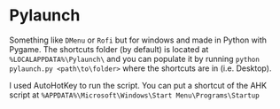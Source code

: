 # Pylaunch
Something like `DMenu` or `Rofi` but for windows and made in Python with Pygame. The shortcuts folder (by default) is located at `%LOCALAPPDATA%\Pylaunch\` and you can populate it by running `python pylaunch.py <path\to\folder>` where the shortcuts are in (i.e. Desktop).

I used AutoHotKey to run the script. You can put a shortcut of the AHK script at `%APPDATA%\Microsoft\Windows\Start Menu\Programs\Startup`
